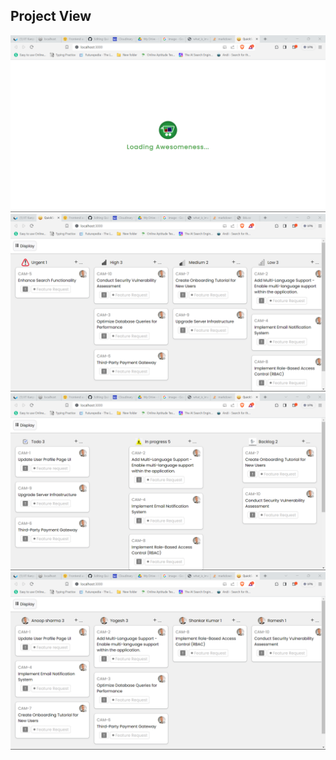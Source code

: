 ## Project View
![alt text](https://github.com/HarshSachan007/QuickSell-Assignment/blob/main/ScreenShots/loader.png)
![alt text](https://github.com/HarshSachan007/QuickSell-Assignment/blob/main/ScreenShots/page1.png)
![alt text](https://github.com/HarshSachan007/QuickSell-Assignment/blob/main/ScreenShots/page2.png)
![alt text](https://github.com/HarshSachan007/QuickSell-Assignment/blob/main/ScreenShots/page3.png)
